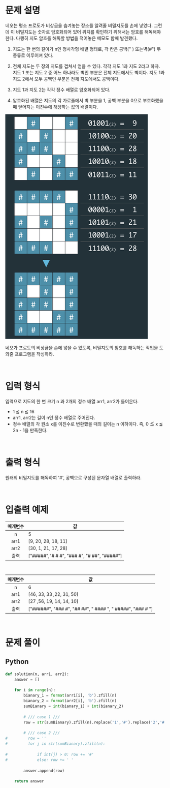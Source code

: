 # 문제 설명

네오는 평소 프로도가 비상금을 숨겨놓는 장소를 알려줄 비밀지도를 손에 넣었다. 그런데 이 비밀지도는 숫자로 암호화되어 있어 위치를 확인하기 위해서는 암호를 해독해야 한다. 다행히 지도 암호를 해독할 방법을 적어놓은 메모도 함께 발견했다.

1. 지도는 한 변의 길이가 n인 정사각형 배열 형태로, 각 칸은 공백(" ) 또는벽(#") 두 종류로 이루어져 있다.

2. 전체 지도는 두 장의 지도를 겹쳐서 얻을 수 있다. 각각 지도 1과 지도 2라고 하자. 지도 1 또는 지도 2 중 어느 하나라도 벽인 부분은 전체 지도에서도 벽이다. 지도 1과 지도 2에서 모두 공백인 부분은 전체 지도에서도 공백이다.

3. 지도 1과 지도 2는 각각 정수 배열로 암호화되어 있다.

4. 암호화된 배열은 지도의 각 가로줄에서 벽 부분을 1, 공백 부분을 0으로 부호화했을 때 얻어지는 이진수에 해당하는 값의 배열이다.

![](./image/secret8.png.crdownload)

네오가 프로도의 비상금을 손에 넣을 수 있도록, 비밀지도의 암호를 해독하는 작업을 도와줄 프로그램을 작성하라.

<br />

# 입력 형식

입력으로 지도의 한 변 크기 n 과 2개의 정수 배열 arr1, arr2가 들어온다.

- 1 ≦ n ≦ 16
- arr1, arr2는 길이 n인 정수 배열로 주어진다.
- 정수 배열의 각 원소 x를 이진수로 변환했을 때의 길이는 n 이하이다. 즉, 0 ≦ x ≦ 2n - 1을 만족한다.

<br />

# 출력 형식

원래의 비밀지도를 해독하여 '#', 공백으로 구성된 문자열 배열로 출력하라.

<br />

# 입출력 예제

| 매개변수 | 값                                          |
| :------: | ------------------------------------------- |
|    n     | 5                                           |
|   arr1   | [9, 20, 28, 18, 11]                         |
|   arr2   | [30, 1, 21, 17, 28]                         |
|   출력   | ["#####","# # #", "### #", "# ##", "#####"] |

<br />

| 매개변수 | 값                                                         |
| :------: | ---------------------------------------------------------- |
|    n     | 6                                                          |
|   arr1   | [46, 33, 33 ,22, 31, 50]                                   |
|   arr2   | [27 ,56, 19, 14, 14, 10]                                   |
|   출력   | ["######", "### #", "## ##", " #### ", " #####", "### # "] |

<br />

# 문제 풀이

## Python

```py
def solution(n, arr1, arr2):
    answer = []

    for i in range(n):
        bianary_1 = format(arr1[i], 'b').zfill(n)
        bianary_2 = format(arr2[i], 'b').zfill(n)
        sumBianary = int(bianary_1) + int(bianary_2)

        # /// case 1 ///
        row = str(sumBianary).zfill(n).replace('1','#').replace('2','#').replace('0',' ')

        # /// case 2 ///
#         row = ''
#         for j in str(sumBianary).zfill(n):

#             if int(j) > 0: row += '#'
#             else: row += ' '

        answer.append(row)

    return answer
```
